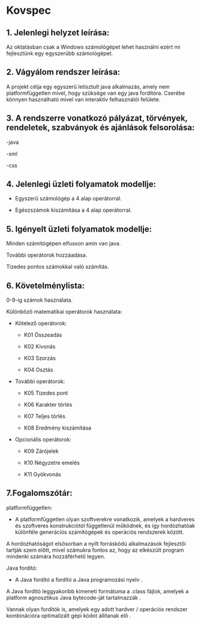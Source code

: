 # Kovspec

## 1. Jelenlegi helyzet leírása:

Az oktatásban csak a Windows számológépet lehet használni ezért mi fejlesztünk egy egyszerübb számológépet.

## 2. Vágyálom rendszer leírása: 

A projekt célja egy egyszerű letisztult java alkalmazás, amely nem platformfüggetlen mivel, hogy szüksége van egy java fordítóra.
Cserébe könnyen használható mivel van interaktív felhasználói felülete. 

## 3. A rendszerre vonatkozó pályázat, törvények, rendeletek, szabványok és ajánlások felsorolása:

-java

-xml

-css


## 4. Jelenlegi üzleti folyamatok modellje:

- Egyszerű számológép a 4 alap operátorral.

- Egészszámok kiszámítása a 4 alap operátorral.


## 5. Igényelt üzleti folyamatok modellje:

Minden számítógépen elfusson amin van java.

További operátorok hozzáadása.

Tizedes pontos számokkal való számítás.

## 6. Követelménylista:

0-9-ig számok használata.

Különböző matematikai operátorok használata:

- Kötelező operátorok:

	- K01 Összeadás

	- K02 Kivonás

	- K03 Szorzás

	- K04 Osztás

- További operátorok:

	- K05 Tizedes pont

	- K06 Karakter törlés

	- K07 Teljes törlés

	- K08 Eredmény kiszámítása

- Opcionális operátorok:

	- K09 Zárójelek

	- K10 Négyzetre emelés

	- K11 Gyökvonás

## 7.Fogalomszótár:

platformfüggetlen:

 - A platformfüggetlen olyan szoftverekre vonatkozik, amelyek a hardveres és szoftveres konstrukciótól függetlenül működnek, és így hordozhatóak különféle generációs számítógépek és operációs rendszerek között.

 A hordozhatóságot elsősorban a nyílt forráskódú alkalmazások fejlesztői tartják szem előtt, mivel számukra fontos az, hogy az elkészült program mindenki számára hozzáférhető legyen.

Java fordító:

  - A Java fordító a fordító a Java programozási nyelv . 

A Java fordító leggyakoribb kimeneti formátuma a .class fájlok, amelyek a platform agnosztikus Java bytecode-ját tartalmazzák . 

Vannak olyan fordítók is, amelyek egy adott hardver / operációs rendszer kombinációra optimalizált gépi kódot állítanak elő .
